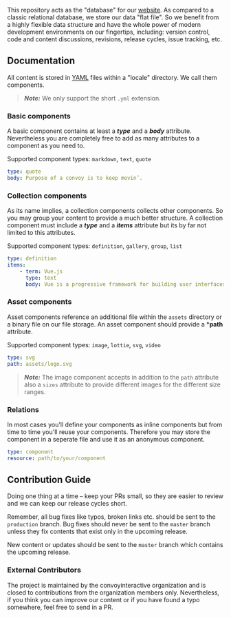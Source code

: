 This repository acts as the "database" for our [website](https://convoyinteractive.com). As compared to a classic relational database, we store our data "flat file".  So we benefit from a highly flexible data structure and have the whole power of modern development environments on our fingertips,  including: version control, code and content discussions, revisions, release cycles, issue tracking, etc.

## Documentation
All content is stored in [YAML](https://yaml.org/) files within a "locale" directory. We call them components.
> ***Note:*** We only support the short `.yml` extension.

### Basic components
A basic component contains at least a ***type*** and a ***body*** attribute. Nevertheless you are completely free to add as many attributes to a component as you need to.

Supported component types: `markdown`, `text`, `quote`

```yml
type: quote
body: Purpose of a convoy is to keep movin’.
```

### Collection components
As its name implies, a collection components collects other components. So you may group your content to provide a much better structure. A collection component must include a ***type*** and a ***items*** attribute but its by far not limited to this attributes.

Supported component types: `definition`, `gallery`, `group`, `list`

```yml
type: definition
items:
    - term: Vue.js
      type: text
      body: Vue is a progressive framework for building user interfaces. 
```

### Asset components
Asset components reference an additional file within the `assets` directory or a binary file on our file storage. An asset component should provide a ***path** attribute.

Supported component types: `image`, `lottie`, `svg`, `video`

```yml
type: svg
path: assets/logo.svg
```

> ***Note:*** The image component accepts in addition to the `path` attribute also a `sizes` attribute to provide different images for the different size ranges.

### Relations
In most cases you'll define your components as inline components but from time to time you'll reuse your components. Therefore you may store the component in a seperate file and use it as an anonymous component.

```yml
type: component
resource: path/to/your/component
```

## Contribution Guide
Doing one thing at a time – keep your PRs small, so they are easier to review and we can keep our release cycles short.

Remember, all bug fixes like typos, broken links etc. should be sent to the `production` branch. Bug fixes should never be sent to the `master` branch unless they fix contents that exist only in the upcoming release.

New content or updates should be sent to the `master` branch which contains the upcoming release.

### External Contributors
The project is maintained by the convoyinteractive organization and is closed to contributions from the organization members only. Nevertheless, if you think you can improve our content or if you have found a typo somewhere, feel free to send in a PR.

